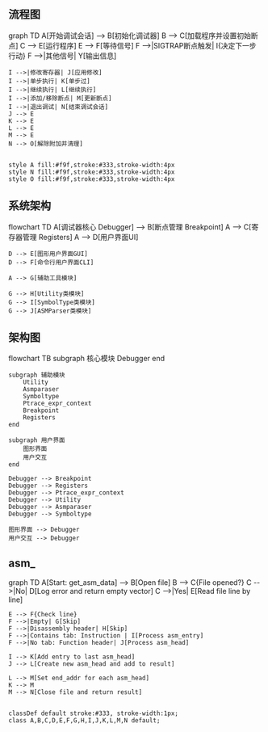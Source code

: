## 流程图

graph TD
    A[开始调试会话] --> B[初始化调试器]
    B --> C[加载程序并设置初始断点]
    C --> E[运行程序]
    E --> F[等待信号]
    F -->|SIGTRAP断点触发| I{决定下一步行动}
    F -->|其他信号| Y[输出信息]

    I -->|修改寄存器| J[应用修改]
    I -->|单步执行| K[单步过]
    I -->|继续执行| L[继续执行]
    I -->|添加/移除断点| M[更新断点]
    I -->|退出调试| N[结束调试会话]
    J --> E
    K --> E
    L --> E
    M --> E
    N --> O[解除附加并清理]


    style A fill:#f9f,stroke:#333,stroke-width:4px
    style N fill:#f9f,stroke:#333,stroke-width:4px
    style O fill:#f9f,stroke:#333,stroke-width:4px




## 系统架构
flowchart TD
    A[调试器核心 Debugger] --> B[断点管理 Breakpoint]
    A --> C[寄存器管理 Registers]
    A --> D[用户界面UI]
    
    D --> E[图形用户界面GUI]
    D --> F[命令行用户界面CLI]
    
    A --> G[辅助工具模块]
    
    G --> H[Utility类模块]
    G --> I[SymbolType类模块]
    G --> J[ASMParser类模块]




## 架构图
flowchart TB
    subgraph 核心模块
        Debugger
    end

    subgraph 辅助模块
        Utility
        Asmparaser
        Symboltype
        Ptrace_expr_context
        Breakpoint
        Registers
    end

    subgraph 用户界面
        图形界面
        用户交互
    end

    Debugger --> Breakpoint
    Debugger --> Registers
    Debugger --> Ptrace_expr_context
    Debugger --> Utility
    Debugger --> Asmparaser
    Debugger --> Symboltype

    图形界面 --> Debugger
    用户交互 --> Debugger



## asm_
graph TD
    A[Start: get_asm_data] --> B[Open file]
    B --> C{File opened?}
    C -->|No| D[Log error and return empty vector]
    C -->|Yes| E[Read file line by line]

    E --> F{Check line}
    F -->|Empty| G[Skip]
    F -->|Disassembly header| H[Skip]
    F -->|Contains tab: Instruction | I[Process asm_entry]
    F -->|No tab: Function header| J[Process asm_head]

    I --> K[Add entry to last asm_head]
    J --> L[Create new asm_head and add to result]

    L --> M[Set end_addr for each asm_head]
    K --> M
    M --> N[Close file and return result]


    classDef default stroke:#333, stroke-width:1px;
    class A,B,C,D,E,F,G,H,I,J,K,L,M,N default;
